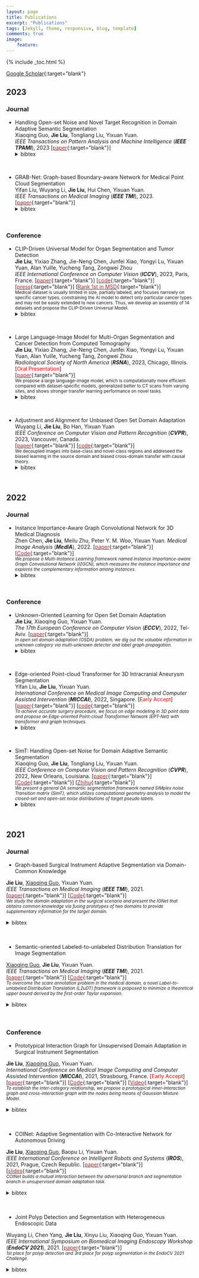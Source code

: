 ```yaml
---
layout: page
title: Publications
excerpt: "Publications"
tags: [Jekyll, theme, responsive, blog, template]
comments: true
image: 
    feature: 
---
```


{% include _toc.html %}

[Google Scholar](https://scholar.google.com/citations?hl=zh-CN&user=k05bkIEAAAAJ){:target="blank"} 

## 2023
### Journal
* Handling Open-set Noise and Novel Target Recognition in Domain Adaptive Semantic Segmentation  
Xiaoqing Guo, <b>Jie Liu</b>, Tongliang Liu, Yixuan Yuan.  
<em>IEEE Transactions on Pattern Analysis and Machine Intelligence</em> (<i><b>IEEE TPAMI</b></i>), 2023
\[[<font color="brown">paper</font>](https://ieeexplore.ieee.org/abstract/document/10048580){:target="blank"}\]  
    <details> <summary>bibtex</summary>   
        <br />@article{guo2023handling,
        <br />title={Handling Open-set Noise and Novel Target Recognition in Domain Adaptive Semantic Segmentation},
        <br />author={Guo, Xiaoqing and Liu, Jie and Liu, Tongliang and Yuan, Yixuan},
        <br />journal={IEEE Transactions on Pattern Analysis and Machine Intelligence},
        <br />year={2023},
        <br />publisher={IEEE}
        <br />}
    </details>  
&nbsp;

* GRAB-Net: Graph-based Boundary-aware Network for Medical Point Cloud Segmentation  
Yifan Liu, Wuyang Li, <b>Jie Liu</b>, Hui Chen, Yixuan Yuan.   
<em>IEEE Transactions on Medical Imaging</em> (<i><b>IEEE TMI</b></i>), 2023.
\[[<font color="brown">paper</font>](https://ieeexplore.ieee.org/document/10093984){:target="blank"}\]  
    <details> <summary>bibtex</summary>   
        <br />@article{liu2023grab,
        <br />title={GRAB-Net: Graph-based Boundary-aware Network for Medical Point Cloud Segmentation},
        <br />author={Liu, Yifan and Li, Wuyang and Liu, Jie and Chen, Hui and Yuan, Yixuan},
        <br />journal={IEEE Transactions on Medical Imaging},
        <br />year={2023},
        <br />publisher={IEEE}
        <br />}
    </details>  
&nbsp;


### Conference
* CLIP-Driven Universal Model for Organ Segmentation and Tumor Detection  
<b>Jie Liu</b>, Yixiao Zhang, Jie-Neng Chen, Junfei Xiao, Yongyi Lu, Yixuan Yuan, Alan Yuille, Yucheng Tang, Zongwei Zhou  
<em>IEEE International Conference on Computer Vision</em> (<i><b>ICCV</b></i>), 2023, Paris, France.
\[[<font color="brown">paper</font>](https://arxiv.org/abs/2301.00785v5){:target="blank"}\]  \[[<font color="brown">code</font>](https://github.com/ljwztc/CLIP-Driven-Universal-Model){:target="blank"}\]  \[[<font color="brown">press</font>](https://mp.weixin.qq.com/s/lJP09sH098cMO0r1WnuVHg){:target="blank"}\]  \[[<font color="brown">Rank 1st in MSD</font>](https://decathlon-10.grand-challenge.org/evaluation/challenge/leaderboard){:target="blank"}\]  
<small> Medical dataset is usually limited in size, partially labeled, and focuses narrowly on specific cancer types, constraining the AI model to detect only particular cancer types and may not be easily extended to new cancers. Thus, we develop an assembly of 14 datasets and propose the CLIP-Driven Universal Model. </small> 
    <details> <summary>bibtex</summary>   
        <br />Stay Tuned!
    </details>  
&nbsp;


* Large Language-Image Model for Multi-Organ Segmentation and Cancer Detection from Computed Tomography  
<b>Jie Liu</b>, Yixiao Zhang, Jie-Neng Chen, Junfei Xiao, Yongyi Lu, Yixuan Yuan, Alan Yuille, Yucheng Tang, Zongwei Zhou  
<em>Radiological Society of North America</em> (<i><b>RSNA</b></i>), 2023, Chicago, Illinois. [<font color="red">Oral Presentation</font>]  
\[[<font color="brown">paper</font>](){:target="blank"}\]  
<small> We propose a large language-image model, which is computationally more efficient compared with dataset-specific models, generalized better to CT scans from varying sites, and shows stronger transfer learning performance on novel tasks. </small> 
    <details> <summary>bibtex</summary>   
        <br />Stay Tuned!
    </details>  
&nbsp;


* Adjustment and Alignment for Unbiased Open Set Domain Adaptation  
Wuyang Li, <b>Jie Liu</b>, Bo Han, Yixuan Yuan  
<em>IEEE Conference on Computer Vision and Pattern Recognition</em> (<i><b>CVPR</b></i>), 2023, Vancouver, Canada.  
\[[<font color="brown">paper</font>](https://openaccess.thecvf.com/content/CVPR2023/html/Li_Adjustment_and_Alignment_for_Unbiased_Open_Set_Domain_Adaptation_CVPR_2023_paper.html){:target="blank"}\]  \[[<font color="brown">code</font>](https://github.com/CityU-AIM-Group/Anna){:target="blank"}\]  
<small> We decoupled images into base-class and novel-class regions and addreseed the biased learning in the source domain and biased cross-domain transfer with causal theory. </small> 
    <details> <summary>bibtex</summary>   
        <br />@inproceedings{li2023adjustment,
        <br />title={Adjustment and Alignment for Unbiased Open Set Domain Adaptation},
        <br />author={Li, Wuyang and Liu, Jie and Han, Bo and Yuan, Yixuan},
        <br />booktitle={Proceedings of the IEEE/CVF Conference on Computer Vision and Pattern Recognition},
        <br />pages={24110--24119},
        <br />year={2023}
        <br />}
    </details>  
&nbsp;

## 2022
### Journal
* Instance Importance-Aware Graph Convolutional Network for 3D Medical Diagnosis  
Zhen Chen, <b>Jie Liu</b>, Meilu Zhu, Peter Y. M. Woo, Yixuan Yuan. 
<em>Medical Image Analysis</em> (<i><b>MedIA</b></i>), 2022.
\[[<font color="brown">paper</font>](https://www.sciencedirect.com/science/article/pii/S136184152200072X){:target="blank"}\]  \[[<font color="brown">Code</font>](https://github.com/CityU-AIM-Group/I2GCN){:target="blank"}\]  
<small>_We propose a Multi-Instance Learning framework named Instance Importance-aware Graph Convolutional Network (I2GCN), which measures the instance importance and explores the complementary information among instances._</small>  
    <details> <summary>bibtex</summary>   
        <br />@article{chen2022instance,
        <br /> &nbsp;&nbsp;&nbsp;&nbsp;&nbsp;title={Instance importance-Aware graph convolutional network for 3D medical diagnosis},
        <br /> &nbsp;&nbsp;&nbsp;&nbsp;&nbsp;author={Chen, Zhen and Liu, Jie and Zhu, Meilu and Woo, Peter YM and Yuan, Yixuan},
        <br /> &nbsp;&nbsp;&nbsp;&nbsp;&nbsp;journal={Medical Image Analysis},
        <br /> &nbsp;&nbsp;&nbsp;&nbsp;&nbsp;volume={78},
        <br /> &nbsp;&nbsp;&nbsp;&nbsp;&nbsp;pages={102421},
        <br /> &nbsp;&nbsp;&nbsp;&nbsp;&nbsp;year={2022},
        <br /> &nbsp;&nbsp;&nbsp;&nbsp;&nbsp;publisher={Elsevier}
        <br />}
    </details>  
&nbsp;

### Conference
* Unknown-Oriented Learning for Open Set Domain Adaptation  
<b>Jie Liu</b>, Xiaoqing Guo, Yixuan Yuan.  
<em>The 17th European Conference on Computer Vision</em> (<i><b>ECCV</b></i>), 2022, Tel-Aviv.
\[[<font color="brown">paper</font>](https://link.springer.com/chapter/10.1007/978-3-031-19827-4_20){:target="blank"}\]  
<small>_In open set domain adaptation (OSDA) problem, we dig out the valuable information in unknown category via multi-unknown detector and label graph propagation._</small>  
    <details> <summary>bibtex</summary>   
        <br />@inproceedings{liu2022unknown,
        <br />title={Unknown-Oriented Learning for Open Set Domain Adaptation},
        <br />author={Liu, Jie and Guo, Xiaoqing and Yuan, Yixuan},
        <br />booktitle={Computer Vision--ECCV 2022: 17th European Conference, Tel Aviv, Israel, October 23--27, 2022, Proceedings, Part XXXIII},
        <br />pages={334--350},
        <br />year={2022},
        <br />organization={Springer}
        <br />}
    </details>  
&nbsp;

* Edge-oriented Point-cloud Transformer for 3D Intracranial Aneurysm Segmentation  
Yifan Liu, <b>Jie Liu</b>, Yixuan Yuan.  
<em>International Conference on Medical Image Computing and Computer Assisted Intervention</em> (<i><b>MICCAI</b></i>), 2022, Singapore. [<font color="red">Early Accept</font>]
\[[<font color="brown">paper</font>](){:target="blank"}\]  \[[<font color="brown">code</font>](https://github.com/yifliu3/EPT-Net){:target="blank"}\]  
<small>_To achieve accurate surgery procedure, we focus on edge modeling in 3D point data and propose an Edge-oriented Point-cloud Transformer Network (EPT-Net) with transformer and graph techniques._</small>  
    <details> <summary>bibtex</summary>   
        <br />@inproceedings{liu2022edge,
        <br />title={Edge-Oriented Point-Cloud Transformer for 3D Intracranial Aneurysm Segmentation},
        <br />author={Liu, Yifan and Liu, Jie and Yuan, Yixuan},
        <br />booktitle={Medical Image Computing and Computer Assisted Intervention--MICCAI 2022: 25th International Conference, Singapore, September 18--22, 2022, Proceedings, Part V},
        <br />pages={97--106},
        <br />year={2022},
        <br />organization={Springer}
        <br />}
    </details>  
&nbsp;

* SimT: Handling Open-set Noise for Domain Adaptive Semantic Segmentation  
Xiaoqing Guo, <b>Jie Liu</b>, Tongliang Liu, Yixuan Yuan.  
<em>IEEE Conference on Computer Vision and Pattern Recognition</em> (<i><b>CVPR</b></i>), 2022, New Orleans, Louisiana.
\[[<font color="brown">paper</font>](https://openaccess.thecvf.com/content/CVPR2022/html/Guo_SimT_Handling_Open-Set_Noise_for_Domain_Adaptive_Semantic_Segmentation_CVPR_2022_paper.html){:target="blank"}\]  \[[<font color="brown">Code</font>](https://github.com/CityU-AIM-Group/SimT){:target="blank"}\]  \[[<font color="brown">Zhihu</font>](https://zhuanlan.zhihu.com/p/475830652){:target="blank"}\]  
<small>_We present a general DA semantic segmentation framework named SIMplex noise Transition matrix (SimT), which utilizes computational geometry analysis to model the closed-set and open-set noise distributions of target pseudo labels._</small>  
    <details> <summary>bibtex</summary>   
        <br />@inproceedings{guo2022simt,
        <br /> &nbsp;&nbsp;&nbsp;&nbsp;&nbsp;title={SimT: Handling Open-set Noise for Domain Adaptive Semantic Segmentation},
        <br /> &nbsp;&nbsp;&nbsp;&nbsp;&nbsp;author={Guo, Xiaoqing and Liu, Jie and Liu, Tongliang and Yuan, Yixuan},
        <br /> &nbsp;&nbsp;&nbsp;&nbsp;&nbsp;booktitle={Proceedings of the IEEE/CVF Conference on Computer Vision and Pattern Recognition},
        <br /> &nbsp;&nbsp;&nbsp;&nbsp;&nbsp;pages={7032--7041},
        <br /> &nbsp;&nbsp;&nbsp;&nbsp;&nbsp;year={2022}
        <br />}
    </details>  
&nbsp;


## 2021
### Journal
* Graph-based Surgical Instrument Adaptive Segmentation via Domain-Common Knowledge  
<!--![](../images/IGNet.png){:height="130px" width="200px"}-->
<b>Jie Liu</b>, <a href="https://guo-xiaoqing.github.io">Xiaoqing Guo</a>, Yixuan Yuan.  
<em>IEEE Transactions on Medical Imaging</em> (<i><b>IEEE TMI</b></i>), 2021.
\[[<font color="brown">paper</font>](https://ieeexplore.ieee.org/document/9583929){:target="blank"}\]  \[[<font color="brown">Code</font>](https://github.com/CityU-AIM-Group/Prototypical-Graph-DA){:target="blank"}\]  
<small>_We study the domain adaptation in the surgical scenario and present the IGNet that obtains common knowledge via fusing prototypes of two domains to provide supplementary information for the target domain._</small>  
    <details> <summary>bibtex</summary>   
        <br />@article{liu2021graph,
        <br /> &nbsp;&nbsp;&nbsp;&nbsp;&nbsp;title={Graph-based Surgical Instrument Adaptive Segmentation via Domain-Common Knowledge},
         <br /> &nbsp;&nbsp;&nbsp;&nbsp;&nbsp;author={Liu, Jie and Guo, Xiaoqing and Yuan, Yixuan},
         <br /> &nbsp;&nbsp;&nbsp;&nbsp;&nbsp;journal={IEEE Transactions on Medical Imaging},
         <br /> &nbsp;&nbsp;&nbsp;&nbsp;&nbsp;year={2021},
         <br /> &nbsp;&nbsp;&nbsp;&nbsp;&nbsp;publisher={IEEE}
        <br />}
    </details>  
&nbsp;

* Semantic-oriented Labeled-to-unlabeled Distribution Translation for Image Segmentation  
<!--![](../images/L2U.png){:height="130px" width="200px"}-->
<a href="https://guo-xiaoqing.github.io">Xiaoqing Guo</a>, <b>Jie Liu</b>, Yixuan Yuan.  
<em>IEEE Transactions on Medical Imaging</em> (<i><b>IEEE TMI</b></i>), 2021.
\[[<font color="brown">paper</font>](https://ieeexplore.ieee.org/document/9541376){:target="blank"}\]  \[[<font color="brown">Code</font>](https://github.com/CityU-AIM-Group/L2uDT){:target="blank"}\]  
<small>_To overcome the scare annotation problem in the medical domain, a novel Label-to-unlabeled Distribution Translation (L2uDT) framework is proposed to minimize a theoretical upper bound derived by the first-order Taylor expansion._</small>  
    <details> <summary>bibtex</summary>   
        <br />@article{guo2021semantic,
        <br /> &nbsp;&nbsp;&nbsp;&nbsp;&nbsp;title={Semantic-oriented Labeled-to-unlabeled Distribution Translation for Image Segmentation},
         <br /> &nbsp;&nbsp;&nbsp;&nbsp;&nbsp;author={Guo, Xiaoqing and Liu, Jie and Yuan, Yixuan},
         <br /> &nbsp;&nbsp;&nbsp;&nbsp;&nbsp;journal={IEEE Transactions on Medical Imaging},
         <br /> &nbsp;&nbsp;&nbsp;&nbsp;&nbsp;year={2021},
         <br /> &nbsp;&nbsp;&nbsp;&nbsp;&nbsp;publisher={IEEE}
        <br />}
    </details>  
&nbsp;

### Conference
* Prototypical Interaction Graph for Unsupervised Domain Adaptation in Surgical Instrument Segmentation  
<!--![](../images/SEPIG.png){:height="130px" width="200px"}-->
<b>Jie Liu</b>, <a href="https://guo-xiaoqing.github.io">Xiaoqing Guo</a>, Yixuan Yuan.  
<em>International Conference on Medical Image Computing and Computer Assisted Intervention</em> (<i><b>MICCAI</b></i>), 2021, Strasbourg, France. [<font color="red">Early Accept</font>]
\[[<font color="brown">paper</font>](https://link.springer.com/chapter/10.1007/978-3-030-87199-4_26){:target="blank"}\]  \[[<font color="brown">Code</font>](https://github.com/CityU-AIM-Group/SePIG){:target="blank"}\]  \[[<font color="brown">Video</font>](https://www.bilibili.com/video/BV1Kw411o7DY){:target="blank"}\]  
<small>_To establish the inter-category relationship, we propose a prototypical inner-interaction graph and cross-interaction graph with the nodes being means of Gaussian Mixture Model._</small>  
    <details> <summary>bibtex</summary>   
        <br />@inproceedings{liu2021prototypical,
        <br /> &nbsp;&nbsp;&nbsp;&nbsp;&nbsp;title={Prototypical Interaction Graph for Unsupervised Domain Adaptation in Surgical Instrument Segmentation},
         <br /> &nbsp;&nbsp;&nbsp;&nbsp;&nbsp;author={Liu, Jie and Guo, Xiaoqing and Yuan, Yixuan},
         <br /> &nbsp;&nbsp;&nbsp;&nbsp;&nbsp;booktitle={International Conference on Medical Image Computing and Computer-Assisted Intervention},
         <br /> &nbsp;&nbsp;&nbsp;&nbsp;&nbsp;pages={272--281},
         <br /> &nbsp;&nbsp;&nbsp;&nbsp;&nbsp;year={2021},
         <br /> &nbsp;&nbsp;&nbsp;&nbsp;&nbsp;organization={Springer}
        <br />}
    </details>  
&nbsp;

* COINet: Adaptive Segmentation with Co-Interactive Network for Autonomous Driving  
<!--![](../images/COINet.png){:height="150px" width="230px"}-->
<b>Jie Liu</b>, <a href="https://guo-xiaoqing.github.io">Xiaoqing Guo</a>, Baopu Li, Yixuan Yuan.  
<em>IEEE International Conference on Intelligent Robots and Systems</em> (<i><b>IROS</b></i>), 2021, Prague, Czech Republic.
\[[<font color="brown">paper</font>](https://ieeexplore.ieee.org/document/9636111){:target="blank"}\]  \[[<font color="brown">slides</font>](../papers/COINet/COINet.pdf){:target="blank"}\]  
<small>_COINet builds a mutual interaction between the adversarial branch and segmentation branch in unsupervised domain adaptation task._</small>  
    <details> <summary>bibtex</summary>   
        <br />@inproceedings{liu2021coinet,
        <br /> &nbsp;&nbsp;&nbsp;&nbsp;&nbsp;title={COINet: Adaptive Segmentation with Co-Interactive Network for Autonomous Driving},
         <br /> &nbsp;&nbsp;&nbsp;&nbsp;&nbsp;author={Liu, Jie and Guo, Xiaoqing and Li, Baopu and Yuan, Yixuan},
         <br /> &nbsp;&nbsp;&nbsp;&nbsp;&nbsp;booktitle={2021 IEEE/RSJ International Conference on Intelligent Robots and Systems (IROS)},
         <br /> &nbsp;&nbsp;&nbsp;&nbsp;&nbsp;pages={4800--4806},
         <br /> &nbsp;&nbsp;&nbsp;&nbsp;&nbsp;year={2021},
         <br /> &nbsp;&nbsp;&nbsp;&nbsp;&nbsp;organization={IEEE}
        <br />}
    </details>  
&nbsp;

* Joint Polyp Detection and Segmentation with Heterogeneous Endoscopic Data   
<!--![](../images/Endovis.png){:height="150px" width="230px"}-->
Wuyang Li, Chen Yang, <b>Jie Liu</b>, Xinyu Liu, Xiaoqing Guo, Yixuan Yuan.  
<em>IEEE International Symposium on Biomedical Imaging Endoscopy Workshop</em> (<i><b>EndoCV 2021</b></i>), 2021.
\[[<font color="brown">paper</font>](http://ceur-ws.org/Vol-2886/paper7.pdf){:target="blank"}\]  
<small>_1st place for polyp detection and 3rd place for polyp segmentation in the EndoCV 2021 Challenge._</small>  
    <details> <summary>bibtex</summary>   
        <br />@inproceedings{wuyang2021joint,
        <br /> &nbsp;&nbsp;&nbsp;&nbsp;&nbsp;title={Joint Polyp Detection and Segmentation with Heterogeneous Endoscopic Data},
         <br /> &nbsp;&nbsp;&nbsp;&nbsp;&nbsp;author={Wuyang, LI and Chen, YANG and Jie, LIU and Xinyu, LIU and Xiaoqing, GUO and Yixuan, YUAN},
         <br /> &nbsp;&nbsp;&nbsp;&nbsp;&nbsp;booktitle={3rd International Workshop and Challenge on Computer Vision in Endoscopy (EndoCV 2021): co-located with with the 17th IEEE International Symposium on Biomedical Imaging (ISBI 2021)},
         <br /> &nbsp;&nbsp;&nbsp;&nbsp;&nbsp;pages={69--79},
         <br /> &nbsp;&nbsp;&nbsp;&nbsp;&nbsp;year={2021},
         <br /> &nbsp;&nbsp;&nbsp;&nbsp;&nbsp;organization={CEUR Workshop Proceedings}
        <br />}
    </details>  
&nbsp;
